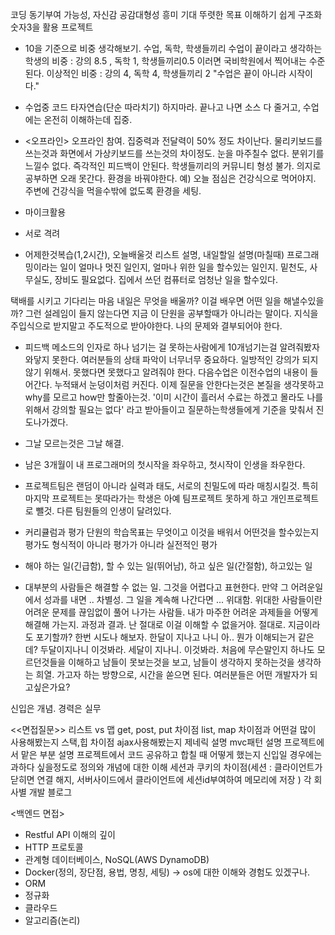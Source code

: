 
코딩 동기부여
가능성, 자신감
공감대형성
흥미 기대
뚜렷한 목표
이해하기 쉽게 구조화
숫자3을 활용
프로젝트

- 10을 기준으로 비중 생각해보기.    수업, 독학, 학생들끼리
수업이 끝이라고 생각하는 학생의 비중 : 강의 8.5 , 독학 1, 학생들끼리0.5
	이러면 국비학원에서 찍어내는 수준 된다.
  이상적인 비중 : 강의 4, 독학 4, 학생들끼리 2
  "수업은 끝이 아니라 시작이다."

- 수업중 코드
  타자연습(단순 따라치기) 하지마라.
  끝나고 나면 소스 다 줄거고, 수업에는 온전히 이해하는데 집중.

- <오프라인>
  오프라인 참여. 집중력과 전달력이 50% 정도 차이난다.
  물리키보드를 쓰는것과 화면에서 가상키보드를 쓰는것의 차이정도.
  눈을 마주칠수 없다. 분위기를 느낄수 없다. 즉각적인 피드백이 안된다.
  학생들끼리의 커뮤니티 형성 불가.
  의지로 공부하면 오래 못간다. 환경을 바꿔야한다.
  예) 오늘 점심은 건강식으로 먹어야지.  주변에 건강식을 먹을수밖에 없도록 환경을 세팅.

- 마이크활용
- 서로 격려
- 어제한것복습(1,2시간), 오늘배울것 리스트 설명, 내일할일 설명(마칠때)
프로그래밍이라는 일이 얼마나 멋진 일인지, 얼마나 위한 일을 할수있는 일인지.
밑천도, 사무실도, 장비도 필요없다. 집에서 쓰던 컴퓨터로 엄청난 일을 할수있다.

택배를 시키고 기다리는 마음
내일은 무엇을 배울까?  이걸 배우면 어떤 일을 해낼수있을까?
그런 설레임이 들지 않는다면 지금 이 단원을 공부할때가 아니라는 말이다.
지식을 주입식으로 받지말고 주도적으로 받아야한다.
나의 문제와 결부되어야 한다.

- 피드백
메소드의 인자로 하나 넘기는 걸 못하는사람에게 10개넘기는걸 알려줘봤자 와닿지 못한다.
여러분들의 상태 파악이 너무너무 중요하다. 일방적인 강의가 되지 않기 위해서.
못했다면 못했다고 알려줘야 한다. 다음수업은 이전수업의 내용이 들어간다. 누적돼서 눈덩이처럼 커진다.
이제 질문을 안한다는것은 본질을 생각못하고 why를 모르고 how만 할줄아는것.
'이미 시간이 흘러서 수료는 하겠고 몰라도 나를 위해서 강의할 필요는 없다' 라고 받아들이고
질문하는학생들에게 기준을 맞춰서 진도나가겠다.

- 그날 모르는것은 그날 해결.

- 남은 3개월이 내 프로그래머의 첫시작을 좌우하고, 첫시작이 인생을 좌우한다.

- 프로젝트팀은 랜덤이 아니라 실력과 태도, 서로의 친밀도에 따라 매칭시킬것.
특히 마지막 프로젝트는 못따라가는 학생은 아예 팀프로젝트 못하게 하고 개인프로젝트로 뺄것.
다른 팀원들의 인생이 달려있다.

- 커리큘럼과 평가
단원의 학습목표는 무엇이고 이것을 배워서 어떤것을 할수있는지
평가도 형식적이 아니라 평가가 아니라 실전적인 평가


- 해야 하는 일(긴급함), 할 수 있는 일(뛰어남), 하고 싶은 일(간절함),
하고있는 일


- 대부분의 사람들은 해결할 수 없는 일.
그것을 어렵다고 표현한다.
만약 그 어려운일에서 성과를 내면 .. 차별성.
그 일을 계속해 나간다면 ... 위대함.
위대한 사람들이란 어려운 문제를 끊임없이 풀어 나가는 사람들.
내가 마주한 어려운 과제들을 어떻게 해결해 가는지. 과정과 결과.
난 절대로 이걸 이해할 수 없을거야. 절대로. 지금이라도 포기할까?
한번 시도나 해보자.
한달이 지나고 나니 아.. 뭔가 이해되는거 같은데?
두달이지나니 이것봐라.
세달이 지나니. 이것봐라.
처음에 무슨말인지 하나도 모르던것들을 이해하고 남들이 못보는것을 보고, 남들이 생각하지 못하는것을 생각하는 희열.
가고자 하는 방향으로, 시간을 쏟으면 된다.
여러분들은 어떤 개발자가 되고싶은가요?







신입은 개념. 경력은 실무


<<면접질문>>
리스트 vs 맵
get, post, put 차이점
list, map 차이점과 어떤걸 많이 사용해봤는지
스택,힙 차이점
ajax사용해봤는지
제네릭 설명
mvc패턴 설명
프로젝트에서 맡은 부분 설명
프로젝트에서 코드 공유하고 합칠 때 어떻게 했는지
신입일 경우에는 과하다 싶을정도로 정의와 개념에 대한 이해
세션과 쿠키의 차이점(세션 : 클라이언트가 닫히면 연결 해지, 서버사이드에서 클라이언트에 세션id부여하여 메모리에 저장 )
각 회사별 개발 블로그


<백엔드 면접>
- Restful API 이해의 깊이
- HTTP 프로토콜
- 관계형 데이터베이스, NoSQL(AWS DynamoDB)
- Docker(정의, 장단점, 용법, 명칭, 세팅) -> os에 대한 이해와 경험도 있겠구나.
- ORM
- 정규화
- 클라우드
- 알고리즘(논리)